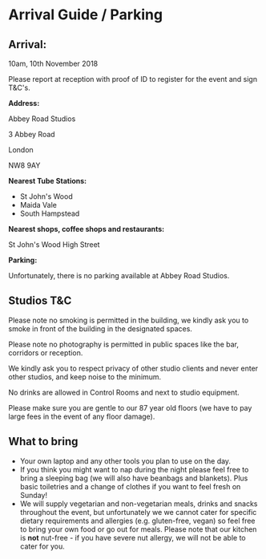 # Arrival Guide / Parking

## **Arrival:** 

10am, 10th November 2018

Please report at reception with proof of ID to register for the event and sign T&C's. 

**Address:**

Abbey Road Studios

3 Abbey Road

London

NW8 9AY

**Nearest Tube Stations:**

* St John's Wood
* Maida Vale
* South Hampstead

**Nearest shops, coffee shops and restaurants:**

St John's Wood High Street

**Parking:**

Unfortunately, there is no parking available at Abbey Road Studios.

## **Studios T&C**

Please note no smoking is permitted in the building, we kindly ask you to smoke in front of the building in the designated spaces.

Please note no photography is permitted in public spaces like the bar, corridors or reception.

We kindly ask you to respect privacy of other studio clients and never enter other studios, and keep noise to the minimum.

No drinks are allowed in Control Rooms and next to studio equipment.

Please make sure you are gentle to our 87 year old floors \(we have to pay large fees in the event of any floor damage\).

## What to bring <a id="what-to-bring"></a>

* Your own laptop and any other tools you plan to use on the day.
* If you think you might want to nap during the night please feel free to bring a sleeping bag \(we will also have beanbags and blankets\). Plus basic toiletries and a change of clothes if you want to feel fresh on Sunday!
* We will supply vegetarian and non-vegetarian meals, drinks and snacks throughout the event, but unfortunately we we cannot cater for specific dietary requirements and allergies \(e.g. gluten-free, vegan\) so feel free to bring your own food or go out for meals. Please note that our kitchen is **not** nut-free - if you have severe nut allergy, we will not be able to cater for you.

